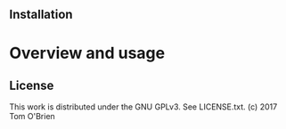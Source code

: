 Installation
------------


Overview and usage
==================


License
-------

This work is distributed under the GNU GPLv3. See LICENSE.txt.
(c) 2017 Tom O'Brien

